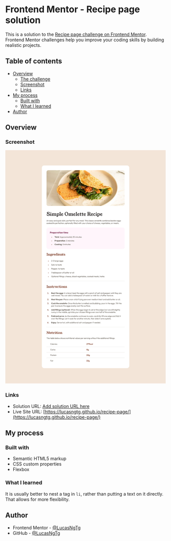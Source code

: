 # Frontend Mentor - Recipe page solution

This is a solution to the [Recipe page challenge on Frontend Mentor](https://www.frontendmentor.io/challenges/recipe-page-KiTsR8QQKm). Frontend Mentor challenges help you improve your coding skills by building realistic projects. 

## Table of contents

- [Overview](#overview)
  - [The challenge](#the-challenge)
  - [Screenshot](#screenshot)
  - [Links](#links)
- [My process](#my-process)
  - [Built with](#built-with)
  - [What I learned](#what-i-learned)
- [Author](#author)

## Overview

### Screenshot

![](./assets/images/screenshot.jpg)

### Links

- Solution URL: [Add solution URL here](https://your-solution-url.com)
- Live Site URL: [https://lucasngtg.github.io/recipe-page/](https://lucasngtg.github.io/recipe-page/)

## My process

### Built with

- Semantic HTML5 markup
- CSS custom properties
- Flexbox

### What I learned

It is usually better to nest a tag in ```li```, rather than putting a text on it directly. That allows for more flexibility.

## Author

- Frontend Mentor - [@LucasNgTg](https://www.frontendmentor.io/profile/LucasNgTg)
- GitHub - [@LucasNgTg](https://https://github.com/LucasNgTg)